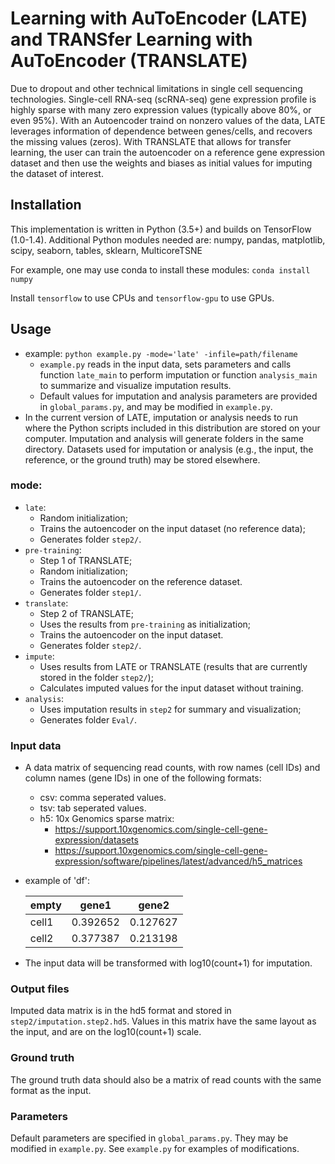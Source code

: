 # Learning with AuToEncoder (LATE) and TRANSfer Learning with AuToEncoder (TRANSLATE)
Due to dropout and other technical limitations in single cell sequencing technologies. Single-cell RNA-seq 
(scRNA-seq) gene expression profile is
highly sparse 
with many zero expression values (typically above 80%, or even 95%). With an Autoencoder traind on 
nonzero values of the data, LATE leverages information of dependence between genes/cells, and recovers the missing values (zeros). With TRANSLATE that allows for transfer learning, the user can train the autoencoder on a reference 
gene expression dataset and then use the weights and biases as initial values for imputing the dataset of interest.



## Installation
This implementation is written in Python (3.5+) and builds on TensorFlow (1.0-1.4). Additional Python modules needed are:
numpy, pandas, matplotlib, scipy, seaborn, tables, sklearn, MulticoreTSNE

For example, one may use conda to install these modules:
`conda install numpy`

Install `tensorflow` to use CPUs and `tensorflow-gpu` to use GPUs.

## Usage
- example: `python example.py -mode='late' -infile=path/filename`
  - `example.py` reads in the input data, sets parameters and calls function `late_main` to perform imputation or function `analysis_main` to summarize and visualize imputation results.  
  - Default values for imputation and analysis parameters are provided in `global_params.py`, and may be modified in `example.py`.
- In the current version of LATE, imputation or analysis needs to run where the Python scripts included in this distribution are stored on your computer.  Imputation and analysis will generate folders in the same directory.  Datasets used for imputation or analysis (e.g., the input, the reference, or the ground truth) may be stored elsewhere.

### mode: 
- `late`:
  - Random initialization;
  - Trains the autoencoder on the input dataset (no reference data);
  - Generates folder `step2/`.
- `pre-training`:
  - Step 1 of TRANSLATE;
  - Random initialization;
  - Trains the autoencoder on the reference dataset.
  - Generates folder `step1/`.
- `translate`:
  - Step 2 of TRANSLATE;
  - Uses the results from `pre-training` as initialization;
  - Trains the autoencoder on the input dataset.
  - Generates folder `step2/`.
- `impute`:
  - Uses results from LATE or TRANSLATE (results that are currently stored in the folder `step2/`);
  - Calculates imputed values for the input dataset without training.
- `analysis`:
  - Uses imputation results in `step2` for summary and visualization;
  - Generates folder `Eval/`.
  
### Input data
- A data matrix of sequencing read counts, with row names (cell IDs) and column names (gene IDs) in one of the following formats:
    - csv: comma seperated values.
    - tsv: tab seperated values.
    - h5: 10x Genomics sparse matrix:
        - https://support.10xgenomics.com/single-cell-gene-expression/datasets
        - https://support.10xgenomics.com/single-cell-gene-expression/software/pipelines/latest/advanced/h5_matrices

- example of 'df':
  
  empty|gene1|gene2
  ---|---|---
  cell1|0.392652|0.127627
  cell2|0.377387|0.213198
    
- The input data will be transformed with log10(count+1) for imputation.

### Output files

Imputed data matrix is in the hd5 format and stored in `step2/imputation.step2.hd5`.  Values in this matrix have the same layout as the input, and are on the log10(count+1) scale.

### Ground truth
The ground truth data should also be a matrix of read counts with the same format as the input.  

### Parameters
Default parameters are specified in `global_params.py`.  They may be modified in `example.py`.  See `example.py` for examples of modifications.  



